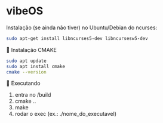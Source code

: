 
# vibeOS

Instalação (se ainda não tiver) no Ubuntu/Debian do ncurses:
```bash
sudo apt-get install libncurses5-dev libncursesw5-dev
```

🔧 Instalação CMAKE

```bash
sudo apt update
sudo apt install cmake
cmake --version
```

🏃 Executando

1. entra no /build
2. cmake ..
3. make
4. rodar o exec (ex.: ./nome_do_executavel)
